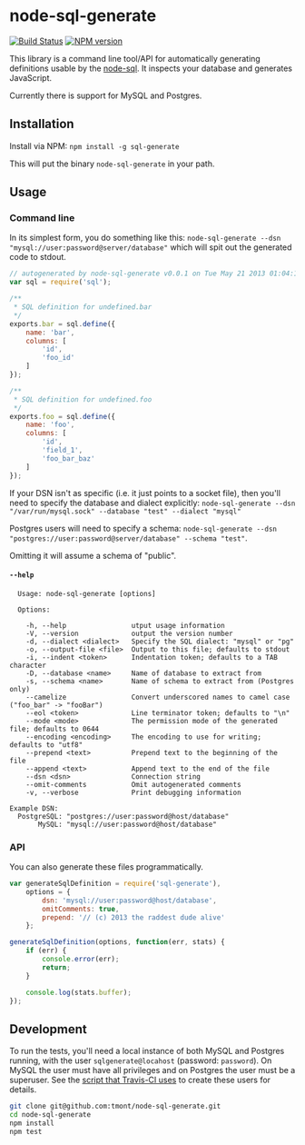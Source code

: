 # node-sql-generate

[![Build Status](https://travis-ci.org/tmont/node-sql-generate.png)](https://travis-ci.org/tmont/node-sql-generate)
[![NPM version](https://badge.fury.io/js/node-sql-generate.png)](http://badge.fury.io/js/node-sql-generate)

This library is a command line tool/API for automatically generating
definitions usable by the [node-sql](https://github.com/brianc/node-sql).
It inspects your database and generates JavaScript.

Currently there is support for MySQL and Postgres.

## Installation
Install via NPM: `npm install -g sql-generate`

This will put the binary `node-sql-generate` in your path.

## Usage
### Command line
In its simplest form, you do something like this:
`node-sql-generate --dsn "mysql://user:password@server/database"` which will
spit out the generated code to stdout.

```javascript
// autogenerated by node-sql-generate v0.0.1 on Tue May 21 2013 01:04:12 GMT-0700 (PDT)
var sql = require('sql');

/**
 * SQL definition for undefined.bar
 */
exports.bar = sql.define({
	name: 'bar',
	columns: [
		'id',
		'foo_id'
	]
});

/**
 * SQL definition for undefined.foo
 */
exports.foo = sql.define({
	name: 'foo',
	columns: [
		'id',
		'field_1',
		'foo_bar_baz'
	]
});
```

If your DSN isn't as specific (i.e. it just points to a socket file), then you'll
need to specify the database and dialect explicitly:
`node-sql-generate --dsn "/var/run/mysql.sock" --database "test" --dialect "mysql"`

Postgres users will need to specify a schema:
`node-sql-generate --dsn "postgres://user:password@server/database" --schema "test"`.

Omitting it will assume a schema of "public".

#### `--help`
```
  Usage: node-sql-generate [options]

  Options:

    -h, --help                utput usage information
    -V, --version             output the version number
    -d, --dialect <dialect>   Specify the SQL dialect: "mysql" or "pg"
    -o, --output-file <file>  Output to this file; defaults to stdout
    -i, --indent <token>      Indentation token; defaults to a TAB character
    -D, --database <name>     Name of database to extract from
    -s, --schema <name>       Name of schema to extract from (Postgres only)
    --camelize                Convert underscored names to camel case ("foo_bar" -> "fooBar")
    --eol <token>             Line terminator token; defaults to "\n"
    --mode <mode>             The permission mode of the generated file; defaults to 0644
    --encoding <encoding>     The encoding to use for writing; defaults to "utf8"
    --prepend <text>          Prepend text to the beginning of the file
    --append <text>           Append text to the end of the file
    --dsn <dsn>               Connection string
    --omit-comments           Omit autogenerated comments
    -v, --verbose             Print debugging information

Example DSN:
  PostgreSQL: "postgres://user:password@host/database"
       MySQL: "mysql://user:password@host/database"
```

### API
You can also generate these files programmatically.

```javascript
var generateSqlDefinition = require('sql-generate'),
	options = {
		dsn: 'mysql://user:password@host/database',
		omitComments: true,
		prepend: '// (c) 2013 the raddest dude alive'
	};

generateSqlDefinition(options, function(err, stats) {
	if (err) {
		console.error(err);
		return;
	}

	console.log(stats.buffer);
});
```

## Development
To run the tests, you'll need a local instance of both MySQL and
Postgres running, with the user `sqlgenerate@locahost` (password: `password`).
On MySQL the user must have all privileges and on Postgres the user
must be a superuser. See the [script that Travis-CI uses](./scripts/create_test_users.sh)
to create these users for details.

```bash
git clone git@github.com:tmont/node-sql-generate.git
cd node-sql-generate
npm install
npm test
```